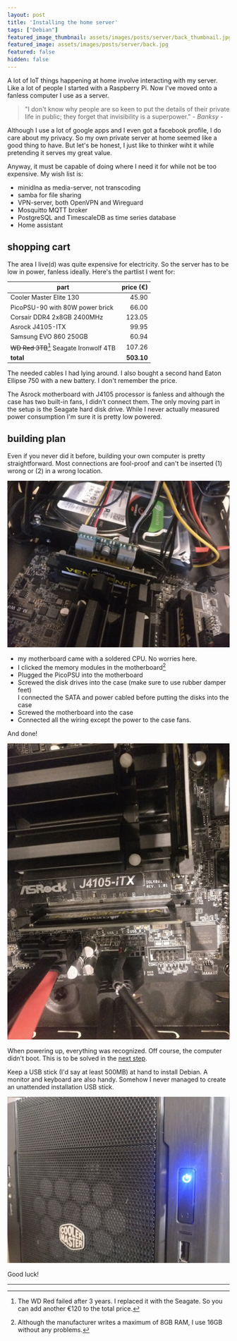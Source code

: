 ```yaml
---
layout: post
title: 'Installing the home server'
tags: ["Debian"]
featured_image_thumbnail: assets/images/posts/server/back_thumbnail.jpg
featured_image: assets/images/posts/server/back.jpg
featured: false
hidden: false
---
```


A lot of IoT things happening at home involve interacting with my server. Like a lot of people I started with a Raspberry Pi. Now I've moved onto a fanless computer I use as a server.

<!--more-->

> "I don't know why people are so keen to put the details of their private life in public; they forget that invisibility is a superpower." <cite>- Banksy -</cite>

Although I use a lot of google apps and I even got a facebook profile, I do care about my privacy. So my own private server at home seemed like a good thing to have. But let's be honest, I just like to thinker wiht it while pretending it serves my great value.

Anyway, it must be capable of doing where I need it for while not be too expensive. My wish list is:

- minidlna as media-server, not transcoding
- samba for file sharing
- VPN-server, both OpenVPN and Wireguard
- Mosquitto MQTT broker
- PostgreSQL and TimescaleDB as time series database
- Home assistant


## shopping cart

The area I live(d) was quite expensive for electricity. So the server has to be low in power, fanless ideally. Here's the partlist I went for:

| **part** | **price (€)** |
| ---------|----------:|
| Cooler Master Elite 130 | 45.90 |
| PicoPSU-90 with 80W power brick | 66.00 |
| Corsair DDR4 2x8GB 2400MHz | 123.05 |
| Asrock J4105-ITX | 99.95 |
| Samsung EVO 860 250GB | 60.94 |
| ~~WD Red 3TB~~[^1] Seagate Ironwolf 4TB | 107.26 |
| **total** | **503.10** |

[^1]: The WD Red failed after 3 years. I replaced it with the Seagate. So you can add another €120 to the total price.

The needed cables I had lying around. I also bought a second hand Eaton Ellipse 750 with a new battery. I don't remember the price.

The Asrock motherboard with J4105 processor is fanless and although the case has two built-in fans, I didn't connect them. The only moving part in the setup is the Seagate hard disk drive. While I never actually measured power consumption I'm sure it is pretty low powered.

## building plan

Even if you never did it before, building your own computer is pretty straightforward. Most connections are fool-proof and can't be inserted (1) wrong or (2) in a wrong location.

![PicoPSU](/assets/images/posts/server/power.jpg)

- my motherboard came with a soldered CPU. No worries here.
- I clicked the memory modules in the motherboard[^2]
- Plugged the PicoPSU into the motherboard
- Screwed the disk drives into the case (make sure to use rubber damper feet)  
I connected the SATA and power cabled before putting the disks into the case
- Screwed the motherboard into the case
- Connected all the wiring except the power to the case fans.

And done!

[^2]: Although the manufacturer writes a maximum of 8GB RAM, I use 16GB without any problems.

![motherboard](/assets/images/posts/server/mb.jpg)

When powering up, everything was recognized. Off course, the computer didn't boot. This is to be solved in the [next step](/posts/1-Basic-configuration).

Keep a USB stick (I'd say at least 500MB) at hand to install Debian. A monitor and keyboard are also handy. Somehow I never managed to create an unattended installation USB stick.

![case](/assets/images/posts/server/server.jpg)

Good luck!

---
  